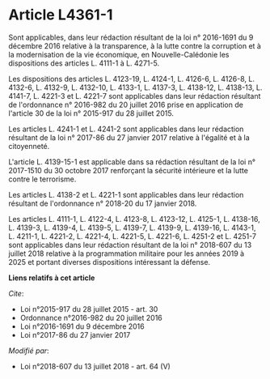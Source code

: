 # Article L4361-1

Sont applicables, dans leur rédaction résultant de la loi n° 2016-1691 du 9 décembre 2016 relative à la transparence, à la
lutte contre la corruption et à la modernisation de la vie économique, en Nouvelle-Calédonie les dispositions des articles L.
4111-1 à L. 4271-5.

Les dispositions des articles L. 4123-19, L. 4124-1, L. 4126-6, L. 4126-8, L. 4132-6, L. 4132-9, L. 4132-10, L. 4133-1, L.
4137-3, L. 4138-12, L. 4138-13, L. 4141-7, L. 4221-3 et L. 4221-7 sont applicables dans leur rédaction résultant de
l'ordonnance n° 2016-982 du 20 juillet 2016 prise en application de l'article 30 de la loi n° 2015-917 du 28 juillet 2015.

Les articles L. 4241-1 et L. 4241-2 sont applicables dans leur rédaction résultant de la loi n° 2017-86 du 27 janvier 2017
relative à l'égalité et à la citoyenneté.

L'article L. 4139-15-1 est applicable dans sa rédaction résultant de la loi n° 2017-1510 du 30 octobre 2017 renforçant la
sécurité intérieure et la lutte contre le terrorisme.

Les articles L. 4138-2 et L. 4221-1 sont applicables dans leur rédaction résultant de l'ordonnance n° 2018-20 du 17 janvier
2018.

Les articles L. 4111-1, L. 4122-4, L. 4123-8, L. 4123-12, L. 4125-1, L. 4138-16, L. 4139-3, L. 4139-4, L. 4139-5, L. 4139-7,
L. 4139-9, L. 4139-16, L. 4143-1, L. 4211-1, L. 4221-2, L. 4221-4, L. 4221-5, L. 4221-6, L. 4251-2 et L. 4251-7 sont
applicables dans leur rédaction résultant de la loi n° 2018-607 du 13 juillet 2018 relative à la programmation militaire pour
les années 2019 à 2025 et portant diverses dispositions intéressant la défense.

**Liens relatifs à cet article**

_Cite_:

  - Loi n°2015-917 du 28 juillet 2015 - art. 30
  - Ordonnance n°2016-982 du 20 juillet 2016
  - Loi n°2016-1691 du 9 décembre 2016
  - Loi n°2017-86 du 27 janvier 2017

_Modifié par_:

  - Loi n°2018-607 du 13 juillet 2018 - art. 64 (V)
